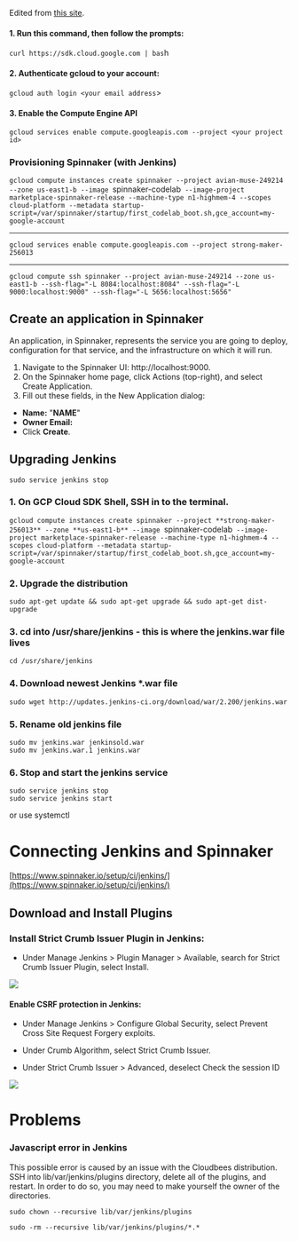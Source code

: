 Edited from [this site](https://codelabs.developers.google.com/codelabs/bake-and-deploy-pipeline/#2).

#### 1. Run this command, then follow the prompts:<br>
`curl https://sdk.cloud.google.com | bas`h
#### 2. Authenticate gcloud to your account: <br>
`gcloud auth login <your email address`>
#### 3. Enable the Compute Engine API <br>
`gcloud services enable compute.googleapis.com --project <your project id>`

### Provisioning Spinnaker (with Jenkins)
`gcloud compute instances create spinnaker --project avian-muse-249214 --zone us-east1-b --image `spinnaker-codelab` --image-project marketplace-spinnaker-release --machine-type n1-highmem-4 --scopes cloud-platform --metadata startup-script=/var/spinnaker/startup/first_codelab_boot.sh,gce_account=my-google-account`

---

`gcloud services enable compute.googleapis.com --project strong-maker-256013`


---


`gcloud compute ssh spinnaker --project avian-muse-249214 --zone us-east1-b --ssh-flag="-L 8084:localhost:8084" --ssh-flag="-L 9000:localhost:9000" --ssh-flag="-L 5656:localhost:5656"`


## Create an application in Spinnaker
An application, in Spinnaker, represents the service you are going to deploy, configuration for that service, and the infrastructure on which it will run.

1. Navigate to the Spinnaker UI: http://localhost:9000.
2. On the Spinnaker home page, click Actions (top-right), and select Create Application.
3. Fill out these fields, in the New Application dialog:
* **Name:** "**NAME**"
* **Owner Email:** <your email address>
* Click **Create**.

## Upgrading Jenkins

`sudo service jenkins stop`<br>

### 1. On GCP Cloud SDK Shell, SSH in to the terminal.<br>
`gcloud compute instances create spinnaker --project **strong-maker-256013** --zone **us-east1-b** --image `spinnaker-codelab` --image-project marketplace-spinnaker-release --machine-type n1-highmem-4 --scopes cloud-platform --metadata startup-script=/var/spinnaker/startup/first_codelab_boot.sh,gce_account=my-google-account`

### 2. Upgrade the distribution<br>
`sudo apt-get update && sudo apt-get upgrade && sudo apt-get dist-upgrade `

### 3. cd into /usr/share/jenkins - this is where the jenkins.war file lives<br>
`cd /usr/share/jenkins`

### 4. Download newest Jenkins *.war file<br>
`sudo wget http://updates.jenkins-ci.org/download/war/2.200/jenkins.war`

### 5. Rename old jenkins file
`sudo mv jenkins.war jenkinsold.war `<br>
`sudo mv jenkins.war.1 jenkins.war`

### 6. Stop and start the jenkins service
`sudo service jenkins stop`<br>
`sudo service jenkins start`

or use systemctl

# Connecting Jenkins and Spinnaker
[https://www.spinnaker.io/setup/ci/jenkins/](https://www.spinnaker.io/setup/ci/jenkins/)

## Download and Install Plugins

### Install Strict Crumb Issuer Plugin in Jenkins:

* Under Manage Jenkins > Plugin Manager > Available, search for Strict Crumb Issuer Plugin, select Install.

![](https://www.spinnaker.io/setup/ci/strict_crumb_issuer_plugin_install.png)

#### Enable CSRF protection in Jenkins:

* Under Manage Jenkins > Configure Global Security, select Prevent Cross Site Request Forgery exploits.

* Under Crumb Algorithm, select Strict Crumb Issuer.

* Under Strict Crumb Issuer > Advanced, deselect Check the session ID

![](https://www.spinnaker.io/setup/ci/jenkins_enable_csrf_strict.png)

# Problems

### Javascript error in Jenkins
This possible error is caused by an issue with the Cloudbees distribution.  SSH into lib/var/jenkins/plugins directory, delete all of the plugins, and restart.  In order to do so, you may need to make yourself the owner of the directories.  

`sudo chown --recursive lib/var/jenkins/plugins` <br>

`sudo -rm --recursive lib/var/jenkins/plugins/*.*`

